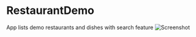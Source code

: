 # RestaurantDemo
App lists demo restaurants and dishes with search feature
![Screenshot](screenshot.png)
